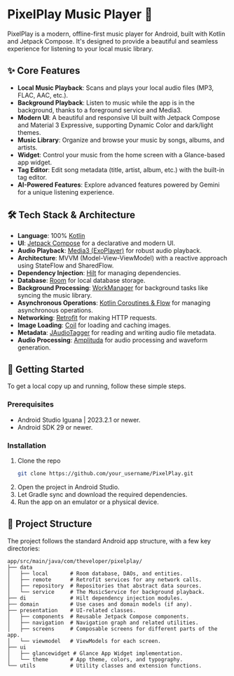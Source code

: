 # PixelPlay Music Player 🎵

PixelPlay is a modern, offline-first music player for Android, built with Kotlin and Jetpack Compose. It's designed to provide a beautiful and seamless experience for listening to your local music library.

## ✨ Core Features

- **Local Music Playback**: Scans and plays your local audio files (MP3, FLAC, AAC, etc.).
- **Background Playback**: Listen to music while the app is in the background, thanks to a foreground service and Media3.
- **Modern UI**: A beautiful and responsive UI built with Jetpack Compose and Material 3 Expressive, supporting Dynamic Color and dark/light themes.
- **Music Library**: Organize and browse your music by songs, albums, and artists.
- **Widget**: Control your music from the home screen with a Glance-based app widget.
- **Tag Editor**: Edit song metadata (title, artist, album, etc.) with the built-in tag editor.
- **AI-Powered Features**: Explore advanced features powered by Gemini for a unique listening experience.

## 🛠️ Tech Stack & Architecture

- **Language**: 100% [Kotlin](https://kotlinlang.org/)
- **UI**: [Jetpack Compose](https://developer.android.com/jetpack/compose) for a declarative and modern UI.
- **Audio Playback**: [Media3 (ExoPlayer)](https://developer.android.com/guide/topics/media/media3) for robust audio playback.
- **Architecture**: MVVM (Model-View-ViewModel) with a reactive approach using StateFlow and SharedFlow.
- **Dependency Injection**: [Hilt](https://dagger.dev/hilt/) for managing dependencies.
- **Database**: [Room](https://developer.android.com/training/data-storage/room) for local database storage.
- **Background Processing**: [WorkManager](https://developer.android.com/topic/libraries/architecture/workmanager) for background tasks like syncing the music library.
- **Asynchronous Operations**: [Kotlin Coroutines & Flow](https://kotlinlang.org/docs/coroutines-guide.html) for managing asynchronous operations.
- **Networking**: [Retrofit](https://square.github.io/retrofit/) for making HTTP requests.
- **Image Loading**: [Coil](https://coil-kt.github.io/coil/) for loading and caching images.
- **Metadata**: [JAudioTagger](http://www.jthink.net/jaudiotagger/) for reading and writing audio file metadata.
- **Audio Processing**: [Amplituda](https://github.com/lincollincol/Amplituda) for audio processing and waveform generation.

## 🚀 Getting Started

To get a local copy up and running, follow these simple steps.

### Prerequisites

- Android Studio Iguana | 2023.2.1 or newer.
- Android SDK 29 or newer.

### Installation

1. Clone the repo
   ```sh
   git clone https://github.com/your_username/PixelPlay.git
   ```
2. Open the project in Android Studio.
3. Let Gradle sync and download the required dependencies.
4. Run the app on an emulator or a physical device.

## 📂 Project Structure

The project follows the standard Android app structure, with a few key directories:

```
app/src/main/java/com/theveloper/pixelplay/
├── data
│   ├── local       # Room database, DAOs, and entities.
│   ├── remote      # Retrofit services for any network calls.
│   ├── repository  # Repositories that abstract data sources.
│   └── service     # The MusicService for background playback.
├── di              # Hilt dependency injection modules.
├── domain          # Use cases and domain models (if any).
├── presentation    # UI-related classes.
│   ├── components  # Reusable Jetpack Compose components.
│   ├── navigation  # Navigation graph and related utilities.
│   ├── screens     # Composable screens for different parts of the app.
│   └── viewmodel   # ViewModels for each screen.
├── ui
│   ├── glancewidget # Glance App Widget implementation.
│   └── theme       # App theme, colors, and typography.
└── utils           # Utility classes and extension functions.
```
